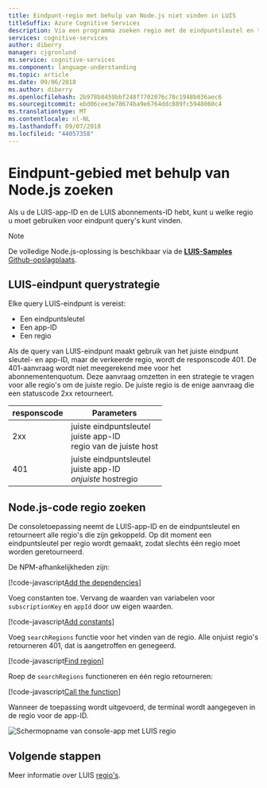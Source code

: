 ```yaml
---
title: Eindpunt-regio met behulp van Node.js niet vinden in LUIS
titleSuffix: Azure Cognitive Services
description: Via een programma zoeken regio met de eindpuntsleutel en toepassing publiceren-ID van LUIS.
services: cognitive-services
author: diberry
manager: cjgronlund
ms.service: cognitive-services
ms.component: language-understanding
ms.topic: article
ms.date: 09/06/2018
ms.author: diberry
ms.openlocfilehash: 2b978b8459bbf248f7702076c78c1948b036aec6
ms.sourcegitcommit: ebd06cee3e78674ba9e6764ddc889fc5948060c4
ms.translationtype: MT
ms.contentlocale: nl-NL
ms.lasthandoff: 09/07/2018
ms.locfileid: "44057358"
---
```

# <a name="find-endpoint-region-with-nodejs"></a>Eindpunt-gebied met behulp van Node.js zoeken
Als u de LUIS-app-ID en de LUIS abonnements-ID hebt, kunt u welke regio u moet gebruiken voor eindpunt query's kunt vinden.

> [!NOTE] 
> De volledige Node.js-oplossing is beschikbaar via de [ **LUIS-Samples** Github-opslagplaats](https://github.com/Microsoft/LUIS-Samples/blob/master/documentation-samples/find-region/nodejs/).

## <a name="luis-endpoint-query-strategy"></a>LUIS-eindpunt querystrategie
Elke query LUIS-eindpunt is vereist:

* Een eindpuntsleutel
* Een app-ID
* Een regio

Als de query van LUIS-eindpunt maakt gebruik van het juiste eindpunt sleutel- en app-ID, maar de verkeerde regio, wordt de responscode 401. De 401-aanvraag wordt niet meegerekend mee voor het abonnementenquotum. Deze aanvraag omzetten in een strategie te vragen voor alle regio's om de juiste regio. De juiste regio is de enige aanvraag die een statuscode 2xx retourneert. 

|responscode|Parameters|
|--|--|
|2xx|juiste eindpuntsleutel<br>juiste app-ID<br>regio van de juiste host|
|401|juiste eindpuntsleutel<br>juiste app-ID<br>_onjuiste_ hostregio|

## <a name="nodejs-code-to-find-region"></a>Node.js-code regio zoeken
De consoletoepassing neemt de LUIS-app-ID en de eindpuntsleutel en retourneert alle regio's die zijn gekoppeld. Op dit moment een eindpuntsleutel per regio wordt gemaakt, zodat slechts één regio moet worden geretourneerd.

De NPM-afhankelijkheden zijn:

[!code-javascript[Add the dependencies](~/samples-luis/documentation-samples/find-region/nodejs/index.js?range=5-6 "Add the dependencies")]

Voeg constanten toe. Vervang de waarden van variabelen voor `subscriptionKey` en `appId` door uw eigen waarden.  

[!code-javascript[Add constants](~/samples-luis/documentation-samples/find-region/nodejs/index.js?range=8-25 "Add constants")]

Voeg `searchRegions` functie voor het vinden van de regio. Alle onjuist regio's retourneren 401, dat is aangetroffen en genegeerd.

[!code-javascript[Find region](~/samples-luis/documentation-samples/find-region/nodejs/index.js?range=27-37 "Find region")]

Roep de `searchRegions` functioneren en één regio retourneren:

[!code-javascript[Call the function](~/samples-luis/documentation-samples/find-region/nodejs/index.js?range=39-43 "Call the function")]

Wanneer de toepassing wordt uitgevoerd, de terminal wordt aangegeven in de regio voor de app-ID.

![Schermopname van console-app met LUIS regio](./media/find-region-nodejs/console.png)


## <a name="next-steps"></a>Volgende stappen

Meer informatie over LUIS [regio's](luis-reference-regions.md).
